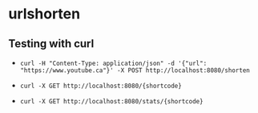 # urlshorten

## Testing with curl

- `curl -H "Content-Type: application/json" -d '{"url": "https://www.youtube.ca"}' -X POST http://localhost:8080/shorten`

- `curl -X GET http://localhost:8080/{shortcode}`
- `curl -X GET http://localhost:8080/stats/{shortcode}`
